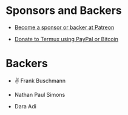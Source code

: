 # Sponsors and Backers

- [Become a sponsor or backer at Patreon](https://www.patreon.com/termux)

- [Donate to Termux using PayPal or Bitcoin](https://termux.com/donate.html)

# Backers

- ✌ Frank Buschmann

- Nathan Paul Simons

- Dara Adi
